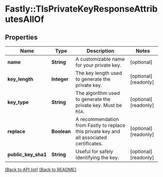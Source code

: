 # Fastly::TlsPrivateKeyResponseAttributesAllOf

## Properties

| Name | Type | Description | Notes |
| ---- | ---- | ----------- | ----- |
| **name** | **String** | A customizable name for your private key. | [optional] |
| **key_length** | **Integer** | The key length used to generate the private key. | [optional][readonly] |
| **key_type** | **String** | The algorithm used to generate the private key. Must be `RSA`. | [optional][readonly] |
| **replace** | **Boolean** | A recommendation from Fastly to replace this private key and all associated certificates. | [optional][readonly] |
| **public_key_sha1** | **String** | Useful for safely identifying the key. | [optional][readonly] |

[[Back to API list]](../../README.md#endpoints) [[Back to README]](../../README.md)

